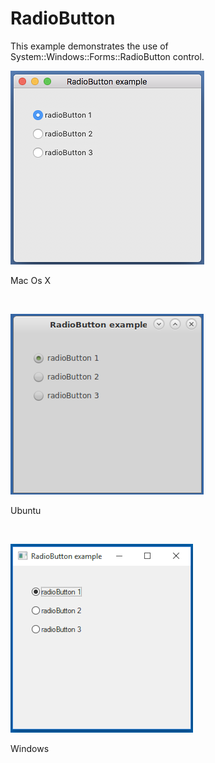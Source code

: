 # RadioButton
This example demonstrates the use of System::Windows::Forms::RadioButton control.
<BR>

![GitHub Logo](../../../Documentations/Images/Examples/Forms/RadioButtonM.png)
<p align="left">Mac Os X</p>
<BR>

![GitHub Logo](../../../Documentations/Images/Examples/Forms/RadioButtonU.png)
<p align="left">Ubuntu</p>
<BR>

![GitHub Logo](../../../Documentations/Images/Examples/Forms/RadioButtonW.png)
<p align="left">Windows</p>
<BR>

